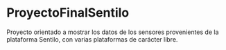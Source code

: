 # ProyectoFinalSentilo

Proyecto orientado a mostrar los datos de los sensores provenientes de la plataforma Sentilo, con varias plataformas de carácter libre.
